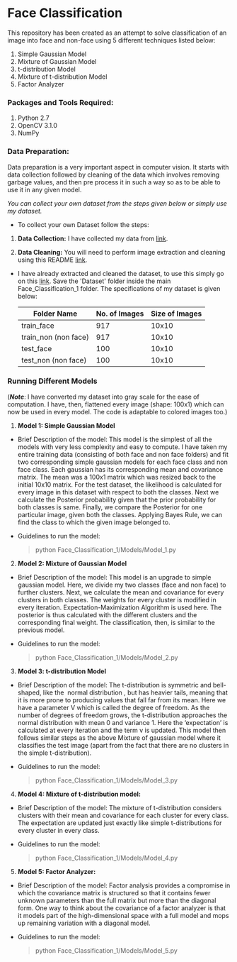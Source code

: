 # Face Classification

This repository has been created as an attempt to solve classification of an image into face and non-face using 5 different techniques listed below:

1. Simple Gaussian Model
2. Mixture of Gaussian Model
3. t-distribution Model
4. Mixture of t-distribution Model
5. Factor Analyzer

### Packages and Tools Required:

1. Python 2.7
2. OpenCV 3.1.0
3. NumPy

### Data Preparation:

Data preparation is a very important aspect in computer vision. It starts with data collection followed by cleaning of the data which involves removing garbage values, and then pre process it in such a way so as to be able to use it in any given model.

_You can collect your own dataset from the steps given below or simply use my dataset._

- To collect your own Dataset follow the steps:

 1. __Data Collection:__ I have collected my data from [link](http://vis-www.cs.umass.edu/fddb/).

 2. __Data Cleaning:__ You will need to perform image extraction and cleaning using this README [link](http://vis-www.cs.umass.edu/fddb/README.txt).

- I have already extracted and cleaned the dataset, to use this simply go on this [link](https://drive.google.com/drive/folders/1kn5LzlMARWc0HYY1upxdKZ2ayj_fZ2GI?usp=sharing). Save the 'Dataset' folder inside the main Face_Classification_1 folder. The specifications of my dataset is given below:


  | Folder Name | No. of Images |  Size of Images |
  | ------------| --------------| ----------------|
  |train_face   |     917       | 10x10           |
  | train_non (non face)  | 917 | 10x10|
  |test_face| 100 | 10x10|
  |test_non (non face)| 100| 10x10|


### Running Different Models

  (___Note___: I have converted my dataset into gray scale for the ease of computation. I have, then, flattened every image (shape: 100x1) which can now be used in every model. The code is adaptable to colored images too.)

  1. __Model 1: Simple Gaussian Model__
  * Brief Description of the model: This model is the simplest of all the models with very less complexity and easy to compute. I have taken my entire training data (consisting of both face and non face folders) and fit two corresponding simple gaussian models for each face class and non face class. Each gaussian has its corresponding mean and covariance matrix. The mean was a 100x1 matrix which was resized back to the initial 10x10 matrix. For the test dataset, the likelihood is calculated for every image in this dataset with respect to both the classes. Next we calculate the Posterior probability given that the prior probability for both classes is same. Finally, we compare the Posterior for one particular image, given both the classes. Applying Bayes Rule, we can find the class to which the given image belonged to.

  * Guidelines to run the model:
    > python Face_Classification_1/Models/Model_1.py

  2. __Model 2: Mixture of Gaussian Model__

  * Brief Description of the model: This model is an upgrade to simple gaussian model. Here, we divide my two classes (face and non face) to further clusters. Next, we calculate the mean and covariance for every clusters in both classes. The weights for every cluster is modified in every iteration. Expectation-Maximization Algorithm is used here. The posterior is thus calculated with the different clusters and the corresponding final weight. The classification, then, is similar to the previous model.

   * Guidelines to run the model:
	   > python Face_Classification_1/Models/Model_2.py

  3. __Model 3: t-distribution Model__

  * Brief Description of the model: The ​t-distribution is symmetric and bell-shaped, like the ​ normal distribution​ , but has heavier tails, meaning that it is more prone to producing values that fall far from its mean. Here we have a parameter V which is called the degree of freedom. ​ As the number of degrees of freedom grows, the​ t-distribution approaches the normal distribution with mean 0 and variance 1. ​Here the ‘expectation’ is calculated at every iteration and the term v is updated. This model then follows similar steps as the above Mixture of gaussian model where it classifies the test image (apart from the fact that there are no clusters in the simple t-distribution).

   * Guidelines to run the model:
	   > python  Face_Classification_1/Models/Model_3.py

  4. __Model 4: Mixture of t-distribution model:__

  * Brief Description of the model: The mixture of t-distribution considers clusters with their mean and covariance for each cluster for every class. The expectation are updated just exactly like simple t-distributions for every cluster in every class.

   * Guidelines to run the model:
	   > python Face_Classification_1/Models/Model_4.py

  5. __Model 5: Factor Analyzer:__

  * Brief Description of the model: Factor analysis provides a compromise in which the covariance matrix is structured so that it contains fewer unknown parameters than the full matrix but more than the diagonal form. One way to think about the covariance of a factor analyzer is that it models part of the high-dimensional space with a full model and mops up remaining variation with a diagonal model.

   * Guidelines to run the model:
	    > python Face_Classification_1/Models/Model_5.py
